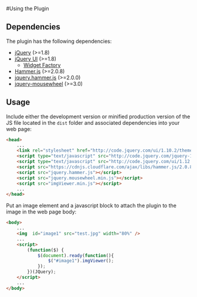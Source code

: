 #Using the Plugin
## Dependencies
The plugin has the following dependencies:
- [jQuery](http://jquery.com/) (>=1.8)
- [jQuery UI](http://jqueryui.com/) (>=1.8)
  * [Widget Factory](http://api.jqueryui.com/jQuery.widget/)
- [Hammer.js](http://hammerjs.github.io/) (>=2.0.8)
- [jquery.hammer.js](https://github.com/hammerjs/jquery.hammer.js) (>=2.0.0)
- [jquery-mousewheel](https://github.com/brandonaaron/jquery-mousewheel) (>=3.0)

## Usage
Include either the development version or minified production version of the JS file located
 in the `dist` folder and associated dependencies into your web page:
 
```html
<head>
	...
	<link rel="stylesheet" href="http://code.jquery.com/ui/1.10.2/themes/smoothness/jquery-ui.css" media="screen">
	<script type="text/javascript" src="http://code.jquery.com/jquery-1.12.4.min.js"></script>
	<script type="text/javascript" src="http://code.jquery.com/ui/1.12.1/jquery-ui.min.js"></script>
	<script src="https://cdnjs.cloudflare.com/ajax/libs/hammer.js/2.0.8/hammer.min.js"></script>
	<script src="jquery.hammer.js"></script>
	<script src="jquery.mousewheel.min.js"></script>
	<script src="imgViewer.min.js"></script>
	...
</head>
```
Put an image element and a javascript block to attach the plugin to the image in the web page body:

```html
<body>
	...
	<img  id="image1" src="test.jpg" width="80%" />
	...
	<script>
		(function($) {
        	$(document).ready(function(){
				$("#image1").imgViewer();
            });
		})(JQuery);
	</script>
	...
</body>
```
